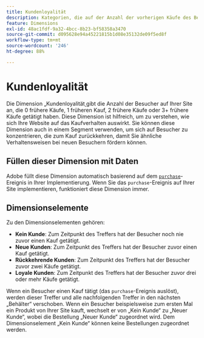 ```yaml
---
title: Kundenloyalität
description: Kategorien, die auf der Anzahl der vorherigen Käufe des Besuchers basieren.
feature: Dimensions
exl-id: 48ac1fdf-9a32-4bcc-8b23-bf58358a3470
source-git-commit: d095628e94a45221815b1d08e35132de09f5ed8f
workflow-type: tm+mt
source-wordcount: '246'
ht-degree: 88%

---
```


# Kundenloyalität

Die Dimension „Kundenloyalität[ ](overview.md) gibt die Anzahl der Besucher auf Ihrer Site an, die 0 frühere Käufe, 1 früheren Kauf, 2 frühere Käufe oder 3+ frühere Käufe getätigt haben. Diese Dimension ist hilfreich, um zu verstehen, wie sich Ihre Website auf das Kaufverhalten auswirkt. Sie können diese Dimension auch in einem Segment verwenden, um sich auf Besucher zu konzentrieren, die zum Kauf zurückkehren, damit Sie ähnliche Verhaltensweisen bei neuen Besuchern fördern können.

## Füllen dieser Dimension mit Daten

Adobe füllt diese Dimension automatisch basierend auf dem [`purchase`](/help/implement/vars/page-vars/events/event-purchase.md)-Ereignis in Ihrer Implementierung. Wenn Sie das `purchase`-Ereignis auf Ihrer Site implementieren, funktioniert diese Dimension immer.

## Dimensionselemente

Zu den Dimensionselementen gehören:

* **Kein Kunde**: Zum Zeitpunkt des Treffers hat der Besucher noch nie zuvor einen Kauf getätigt.
* **Neue Kunden**: Zum Zeitpunkt des Treffers hat der Besucher zuvor einen Kauf getätigt.
* **Rückkehrende Kunden**: Zum Zeitpunkt des Treffers hat der Besucher zuvor zwei Käufe getätigt.
* **Loyale Kunden**: Zum Zeitpunkt des Treffers hat der Besucher zuvor drei oder mehr Käufe getätigt.

Wenn ein Besucher einen Kauf tätigt (das `purchase`-Ereignis auslöst), werden dieser Treffer und alle nachfolgenden Treffer in den nächsten „Behälter“ verschoben. Wenn ein Besucher beispielsweise zum ersten Mal ein Produkt von Ihrer Site kauft, wechselt er von „Kein Kunde“ zu „Neuer Kunde“, wobei die Bestellung „Neuer Kunde“ zugeordnet wird. Dem Dimensionselement „Kein Kunde“ können keine Bestellungen zugeordnet werden.
